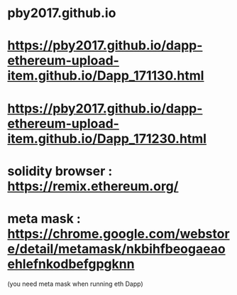 # pby2017.github.io

# https://pby2017.github.io/dapp-ethereum-upload-item.github.io/Dapp_171130.html

# https://pby2017.github.io/dapp-ethereum-upload-item.github.io/Dapp_171230.html

# solidity browser : https://remix.ethereum.org/

# meta mask : https://chrome.google.com/webstore/detail/metamask/nkbihfbeogaeaoehlefnkodbefgpgknn
(you need meta mask when running eth Dapp)

